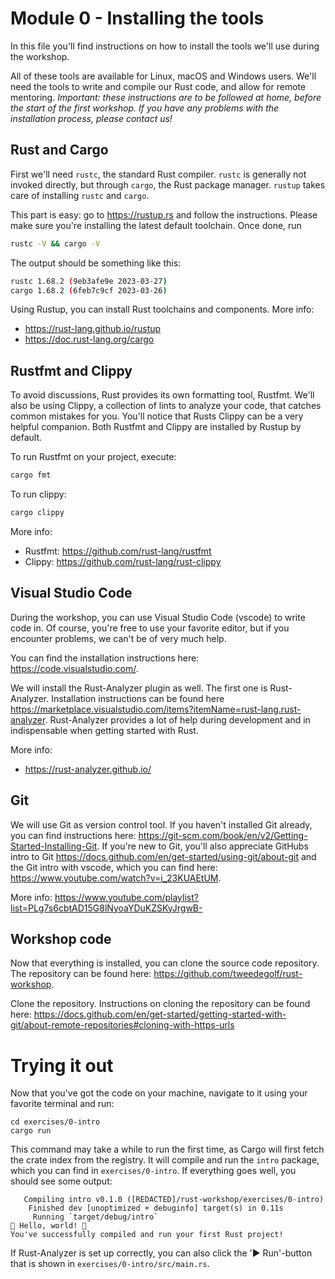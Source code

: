 # Module 0 - Installing the tools
In this file you'll find instructions on how to install the tools we'll use during the workshop.

All of these tools are available for Linux, macOS and Windows users.
We'll need the tools to write and compile our Rust code, and allow for remote mentoring.
*Important: these instructions are to be followed at home, before the start of the first workshop.*
*If you have any problems with the installation process, please contact us!*

## Rust and Cargo
First we'll need `rustc`, the standard Rust compiler.
`rustc` is generally not invoked directly, but through `cargo`, the Rust package manager.
`rustup` takes care of installing `rustc` and `cargo`.

This part is easy: go to <https://rustup.rs> and follow the instructions.
Please make sure you're installing the latest default toolchain.
Once done, run

```bash
rustc -V && cargo -V
```

The output should be something like this:

```bash
rustc 1.68.2 (9eb3afe9e 2023-03-27)
cargo 1.68.2 (6feb7c9cf 2023-03-26)
```

Using Rustup, you can install Rust toolchains and components. More info:
- <https://rust-lang.github.io/rustup>
- <https://doc.rust-lang.org/cargo>

## Rustfmt and Clippy
To avoid discussions, Rust provides its own formatting tool, Rustfmt.
We'll also be using Clippy, a collection of lints to analyze your code, that catches common mistakes for you.
You'll notice that Rusts Clippy can be a very helpful companion.
Both Rustfmt and Clippy are installed by Rustup by default.

To run Rustfmt on your project, execute:

```bash
cargo fmt
```

To run clippy:

```bash
cargo clippy
```

More info:
- Rustfmt: <https://github.com/rust-lang/rustfmt>
- Clippy: <https://github.com/rust-lang/rust-clippy>

## Visual Studio Code
During the workshop, you can use Visual Studio Code (vscode) to write code in.
Of course, you're free to use your favorite editor, but if you encounter problems, we can't be of very much help.

You can find the installation instructions here: <https://code.visualstudio.com/>.

We will install the Rust-Analyzer plugin as well.
The first one is Rust-Analyzer.
Installation instructions can be found here <https://marketplace.visualstudio.com/items?itemName=rust-lang.rust-analyzer>.
Rust-Analyzer provides a lot of help during development and in indispensable when getting started with Rust.

More info:
- <https://rust-analyzer.github.io/>

## Git
We will use Git as version control tool.
If you haven't installed Git already, you can find instructions here: <https://git-scm.com/book/en/v2/Getting-Started-Installing-Git>.
If you're new to Git, you'll also appreciate GitHubs intro to Git <https://docs.github.com/en/get-started/using-git/about-git> and the Git intro with vscode, which you can find here: <https://www.youtube.com/watch?v=i_23KUAEtUM>.

More info: <https://www.youtube.com/playlist?list=PLg7s6cbtAD15G8lNyoaYDuKZSKyJrgwB->

## Workshop code
Now that everything is installed, you can clone the source code repository.
The repository can be found here: <https://github.com/tweedegolf/rust-workshop>.

Clone the repository. Instructions on cloning the repository can be found here: <https://docs.github.com/en/get-started/getting-started-with-git/about-remote-repositories#cloning-with-https-urls>

# Trying it out
Now that you've got the code on your machine, navigate to it using your favorite terminal and run:

```
cd exercises/0-intro
cargo run
```

This command may take a while to run the first time, as Cargo will first fetch the crate index from the registry.
It will compile and run the `intro` package, which you can find in `exercises/0-intro`.
If everything goes well, you should see some output:

```
   Compiling intro v0.1.0 ([REDACTED]/rust-workshop/exercises/0-intro)
    Finished dev [unoptimized + debuginfo] target(s) in 0.11s
     Running `target/debug/intro`
🦀 Hello, world! 🦀
You've successfully compiled and run your first Rust project!
```

If Rust-Analyzer is set up correctly, you can also click the '▶️ Run'-button that is shown in `exercises/0-intro/src/main.rs`.
